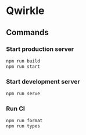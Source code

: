 # Qwirkle

## Commands

### Start production server

```bash
npm run build
npm run start
```

### Start development server

```bash
npm run serve
```

### Run CI

```bash
npm run format
npm run types
```
